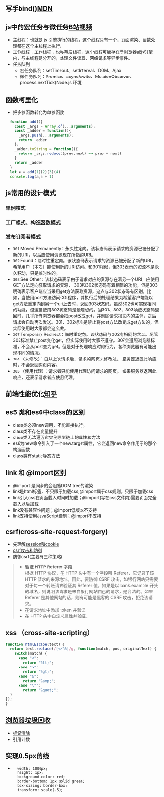 ## 写手bind()[MDN](https://developer.mozilla.org/zh-CN/docs/Web/JavaScript/Reference/Global_Objects/Function/bind)
## js中的宏任务与微任务[B站视频](https://www.bilibili.com/video/BV1eJ41177Rg?from=search&seid=5166514918102248165)
- 主线程：也就是 js 引擎执行的线程，这个线程只有一个，页面渲染、函数处理都在这个主线程上执行。
- 工作线程：工作线程：也称幕后线程，这个线程可能存在于浏览器或js引擎内，与主线程是分开的，处理文件读取、网络请求等异步事件。
- 任务队列
  - 宏任务队列：setTimeout、setInterval、DOM、Ajax
  - 微任务队列：Promise、async/awite、MutaionObserver、process.nextTick(Node.js 环境)
## 函数柯里化
  - 把多参函数转化为单参函数
  ```javascript
    function add(){
      const _args = Array.of(...arguments);
      const _adder = function(){
        _args.push(...arguments);
        return _adder
      };
      _adder.toString = function(){
        return _args.reduce((prev,next) => prev + next)
      }
      return _adder
    }
    let a = add(1)(2)(3)(4)
    console.log(a,a + 1)
  ```
## js常用的设计模式
### 单例模式 
### 工厂模式、构造函数模式
### 发布订阅者模式
  - `301` Moved Permanently：永久性定向。该状态码表示请求的资源已被分配了新的URI，以后应使用资源现在所指的URI。
  - `302` Found：临时性重定向。该状态码表示请求的资源已被分配了新的URI，希望用户（本次）能使用新的URI访问。和301相似，但302表示的资源不是永久移动，只是临时性的。
  - `303` See Other：该状态码表示由于请求对应的资源存在着另一个URI，应使用GET方法定向获取请求的资源， 303和302状态码有着相同的功能，但是303明确表示客户端应当采用get方法获取资源，这点与302状态码有区别。比如，当使用post方法访问CGI程序，其执行后的处理结果为希望客户端能以get方法重定向到另一个uri上去时，返回303状态码。虽然302也可实现相同的功能，但这里使用302状态码是最理想的。当301、302、303响应状态码返回时，几乎所有浏览器都会把post改成get，并删除请求报文内的主体，之后请求会自动再次发送。301、302标准是禁止将post方法改变成get方法的，但实际使用时大家都会这么做。
  - `307` Temporary Redirect：临时重定向。该状态码与302有相同的含义。尽管302标准禁止post变化get，但实际使用时大家不遵守。307会遵照浏览器标准，不会从post变为get。但是对于处理响应时的行为，各种浏览器有可能出现不同的情况。
  - `304` （未修改）：自从上次请求后，请求的网页未修改过。 服务器返回此响应时，不会返回网页内容。
  - `305` （使用代理）：请求者只能使用代理访问请求的网页。 如果服务器返回此响应，还表示请求者应使用代理。
## 前端性能优化[知乎](https://zhuanlan.zhihu.com/p/121056616)
## es5 类和es6中class的区别
  - class类必须new调用，不能直接执行。
  - class类不存在变量提升
  - class类无法遍历它实例原型链上的属性和方法
  - es6为new命令引入了一个new.target属性，它会返回new命令作用于的那个构造函数
  - class类有static静态方法

## link 和 @import区别
- @import 是同步的会阻塞DOM tree的渲染 
- link是html标签，不只限于加载css;@import属于css规则，只限于加载css
- link引入css在页面载入时同时加载；@import(写在css文件内)需要页面完全载入以后加载
- link没有兼容性问题；@import低版本不支持
- link支持使用JavaScript控制；@import不支持
## csrf(cross-site-request-forgery)
- 先理解[session和cookie](https://blog.csdn.net/jnshu_it/article/details/79894570)
- [csrf攻击和防御](https://blog.csdn.net/xiaoxinshuaiga/article/details/80766369)
- 防御csrf(主要有三种策略)
> - **验证 HTTP Referer 字段**  
根据 HTTP 协议，在 HTTP 头中有一个字段叫 Referer，它记录了该 HTTP 请求的来源地址。因此，要防御 CSRF 攻击，如银行网站只需要对于每一个转账请求验证其 Referer 值，如果是以 bank.example 开头的域名，则说明该请求是来自银行网站自己的请求，是合法的。如果 Referer 是其他网站的话，则有可能是黑客的 CSRF 攻击，拒绝该请求。
> - 在请求地址中添加 token 并验证
> - 在 HTTP 头中自定义属性并验证。 
## xss （cross-site-scripting）
```javascript
function htmlEscape(text) { 
  return text.replace(/[<>"&]/g, function(match, pos, originalText) { 
    switch(match) { 
      case "<": 
        return "&lt;"; 
      case ">": 
        return "&gt;"; 
      case "&": 
        return "&amp;"; 
      case "\"": 
        return "&quot;"; 
  } 
}); 
}
```
##  [浏览器垃圾回收](https://www.jianshu.com/p/0cdf8f60400d)
- [标记清除](https://blog.csdn.net/a8725585/article/details/106836648)
- 引用计数

## 实现0.5px的线
- ```
    width: 1000px;
    height: 1px;
    background-color: red;
    border-bottom: 1px solid green;
    box-sizing: border-box;
    transform: scale(.5);
```